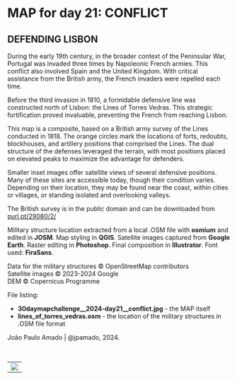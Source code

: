 <h1>MAP for day 21: CONFLICT</h1>
<h2>DEFENDING LISBON</h2>
<p>During the early 19th century, in the broader context of the Peninsular War, Portugal was invaded three times by Napoleonic French armies. This conflict also involved Spain and the United Kingdom. With critical assistance from the British army, the French invaders were repelled each time.</p>
<p>Before the third invasion in 1810, a formidable defensive line was constructed north of Lisbon: the Lines of Torres Vedras. This strategic fortification proved invaluable, preventing the French from reaching Lisbon.</p>
<p>This map is a composite, based on a British army survey of the Lines conducted in 1818. The orange circles mark the locations of forts, redoubts, blockhouses, and artillery positions that comprised the Lines. The dual structure of the defenses leveraged the terrain, with most positions placed on elevated peaks to maximize the advantage for defenders.</p>
<p>Smaller inset images offer satellite views of several defensive positions. Many of these sites are accessible today, though their condition varies. Depending on their location, they may be found near the coast, within cities or villages, or standing isolated and overlooking valleys.</p>
<p>The British survey is in the public domain and can be downloaded from <a href="https://purl.pt/29080/2/">purl.pt/29080/2/</a>
<p>Military structure location extracted from a local .OSM file with <b>osmium</b> and edited in <b>JOSM</b>. Map styling in <b>QGIS</b>. Satellite images captured from <b>Google Earth</b>. Raster editing in <b>Photoshop</b>. Final composition in <b>Illustrator</b>. Font used: <b>FiraSans</b>.</p>
<p>Data for the military structures © OpenStreetMap contributors<br>
Satellite images © 2023-2024 Google<br>
DEM © Copernicus Programme</p>
<p>File listing:</p>
<ul>
  <li><b>30daymapchallenge__2024-day21__conflict.jpg</b> - the MAP itself</li>
  <li><b>lines_of_torres_vedras.osm</b> - the location of the military structures in .OSM file format</li>
</ul>
<p>João Paulo Amado | @jpamado, 2024.</p>
<p>&nbsp;</p>
<table>
<tr>
<td style="border:thin #000">
<img src="30daymapchallenge__2024-day21__conflict.jpg" width=auto>
</td>
</tr>
</table>
